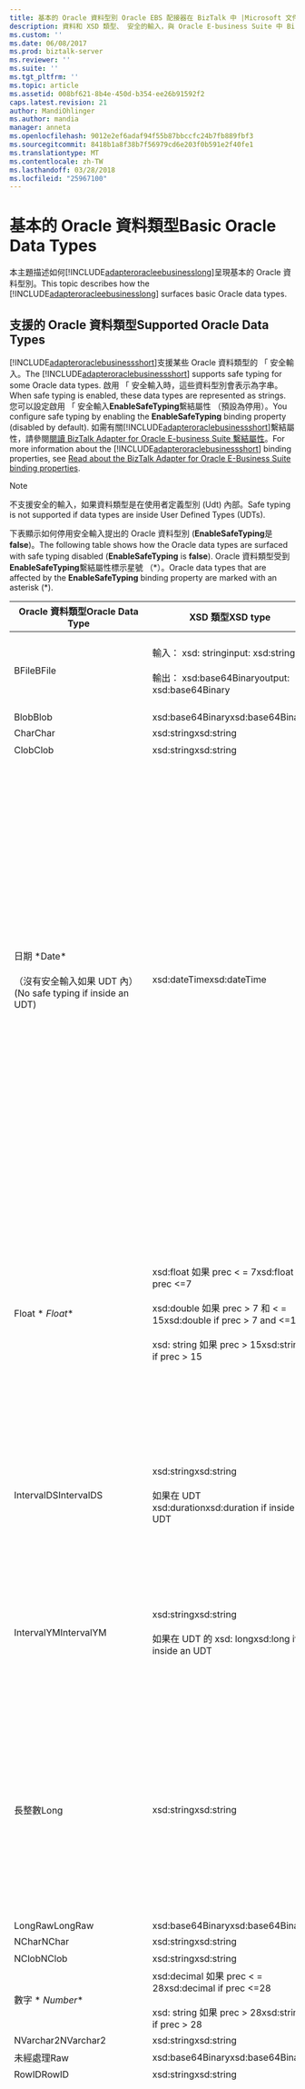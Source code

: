 ```yaml
---
title: 基本的 Oracle 資料型別 Oracle EBS 配接器在 BizTalk 中 |Microsoft 文件
description: 資料和 XSD 類型、 安全的輸入，與 Oracle E-business Suite 中 BizTalk 配接器組件 (BAP) 中的驗證
ms.custom: ''
ms.date: 06/08/2017
ms.prod: biztalk-server
ms.reviewer: ''
ms.suite: ''
ms.tgt_pltfrm: ''
ms.topic: article
ms.assetid: 008bf621-8b4e-450d-b354-ee26b91592f2
caps.latest.revision: 21
author: MandiOhlinger
ms.author: mandia
manager: anneta
ms.openlocfilehash: 9012e2ef6adaf94f55b87bbccfc24b7fb889fbf3
ms.sourcegitcommit: 8418b1a8f38b7f56979cd6e203f0b591e2f40fe1
ms.translationtype: MT
ms.contentlocale: zh-TW
ms.lasthandoff: 03/28/2018
ms.locfileid: "25967100"
---
```

# <a name="basic-oracle-data-types"></a><span data-ttu-id="e9c73-103">基本的 Oracle 資料類型</span><span class="sxs-lookup"><span data-stu-id="e9c73-103">Basic Oracle Data Types</span></span>
<span data-ttu-id="e9c73-104">本主題描述如何[!INCLUDE[adapteroracleebusinesslong](../../includes/adapteroracleebusinesslong-md.md)]呈現基本的 Oracle 資料型別。</span><span class="sxs-lookup"><span data-stu-id="e9c73-104">This topic describes how the [!INCLUDE[adapteroracleebusinesslong](../../includes/adapteroracleebusinesslong-md.md)] surfaces basic Oracle data types.</span></span>  
  
## <a name="supported-oracle-data-types"></a><span data-ttu-id="e9c73-105">支援的 Oracle 資料類型</span><span class="sxs-lookup"><span data-stu-id="e9c73-105">Supported Oracle Data Types</span></span>  
 <span data-ttu-id="e9c73-106">[!INCLUDE[adapteroraclebusinessshort](../../includes/adapteroraclebusinessshort-md.md)]支援某些 Oracle 資料類型的 「 安全輸入。</span><span class="sxs-lookup"><span data-stu-id="e9c73-106">The [!INCLUDE[adapteroraclebusinessshort](../../includes/adapteroraclebusinessshort-md.md)] supports safe typing for some Oracle data types.</span></span> <span data-ttu-id="e9c73-107">啟用 「 安全輸入時，這些資料型別會表示為字串。</span><span class="sxs-lookup"><span data-stu-id="e9c73-107">When safe typing is enabled, these data types are represented as strings.</span></span> <span data-ttu-id="e9c73-108">您可以設定啟用 「 安全輸入**EnableSafeTyping**繫結屬性 （預設為停用）。</span><span class="sxs-lookup"><span data-stu-id="e9c73-108">You configure safe typing by enabling the **EnableSafeTyping** binding property (disabled by default).</span></span> <span data-ttu-id="e9c73-109">如需有關[!INCLUDE[adapteroraclebusinessshort](../../includes/adapteroraclebusinessshort-md.md)]繫結屬性，請參閱[閱讀 BizTalk Adapter for Oracle E-business Suite 繫結屬性](../../adapters-and-accelerators/adapter-oracle-ebs/read-about-the-biztalk-adapter-for-oracle-e-business-suite-binding-properties.md)。</span><span class="sxs-lookup"><span data-stu-id="e9c73-109">For more information about the [!INCLUDE[adapteroraclebusinessshort](../../includes/adapteroraclebusinessshort-md.md)] binding properties, see [Read about the BizTalk Adapter for Oracle E-Business Suite binding properties](../../adapters-and-accelerators/adapter-oracle-ebs/read-about-the-biztalk-adapter-for-oracle-e-business-suite-binding-properties.md).</span></span>  
  
> [!NOTE]
>  <span data-ttu-id="e9c73-110">不支援安全的輸入，如果資料類型是在使用者定義型別 (Udt) 內部。</span><span class="sxs-lookup"><span data-stu-id="e9c73-110">Safe typing is not supported if data types are inside User Defined Types (UDTs).</span></span>  
  
 <span data-ttu-id="e9c73-111">下表顯示如何停用安全輸入提出的 Oracle 資料型別 (**EnableSafeTyping**是**false**)。</span><span class="sxs-lookup"><span data-stu-id="e9c73-111">The following table shows how the Oracle data types are surfaced with safe typing disabled (**EnableSafeTyping** is **false**).</span></span> <span data-ttu-id="e9c73-112">Oracle 資料類型受到**EnableSafeTyping**繫結屬性標示星號 （\*）。</span><span class="sxs-lookup"><span data-stu-id="e9c73-112">Oracle data types that are affected by the **EnableSafeTyping** binding property are marked with an asterisk (\*).</span></span>  
  
|<span data-ttu-id="e9c73-113">Oracle 資料類型</span><span class="sxs-lookup"><span data-stu-id="e9c73-113">Oracle Data Type</span></span>|<span data-ttu-id="e9c73-114">XSD 類型</span><span class="sxs-lookup"><span data-stu-id="e9c73-114">XSD type</span></span>|<span data-ttu-id="e9c73-115">.NET 類型</span><span class="sxs-lookup"><span data-stu-id="e9c73-115">.NET type</span></span>|<span data-ttu-id="e9c73-116">註解</span><span class="sxs-lookup"><span data-stu-id="e9c73-116">Comments</span></span>|  
|----------------------|--------------|---------------|--------------|  
|<span data-ttu-id="e9c73-117">BFile</span><span class="sxs-lookup"><span data-stu-id="e9c73-117">BFile</span></span>|<span data-ttu-id="e9c73-118">輸入： xsd: string</span><span class="sxs-lookup"><span data-stu-id="e9c73-118">input: xsd:string</span></span><br /><br /> <span data-ttu-id="e9c73-119">輸出： xsd:base64Binary</span><span class="sxs-lookup"><span data-stu-id="e9c73-119">output: xsd:base64Binary</span></span>|<span data-ttu-id="e9c73-120">字串</span><span class="sxs-lookup"><span data-stu-id="e9c73-120">String</span></span><br /><br /> <span data-ttu-id="e9c73-121">Byte[]</span><span class="sxs-lookup"><span data-stu-id="e9c73-121">Byte[]</span></span>|<span data-ttu-id="e9c73-122">BFile 資料型別不支援複雜型別 （例如 RecordType TableType、 UDT 和 VArray） 內。</span><span class="sxs-lookup"><span data-stu-id="e9c73-122">BFile data type is not supported inside complex types (such as RecordType, TableType, UDT, and VArray).</span></span>|  
|<span data-ttu-id="e9c73-123">Blob</span><span class="sxs-lookup"><span data-stu-id="e9c73-123">Blob</span></span>|<span data-ttu-id="e9c73-124">xsd:base64Binary</span><span class="sxs-lookup"><span data-stu-id="e9c73-124">xsd:base64Binary</span></span>|<span data-ttu-id="e9c73-125">Byte[]</span><span class="sxs-lookup"><span data-stu-id="e9c73-125">Byte[]</span></span>|-|  
|<span data-ttu-id="e9c73-126">Char</span><span class="sxs-lookup"><span data-stu-id="e9c73-126">Char</span></span>|<span data-ttu-id="e9c73-127">xsd:string</span><span class="sxs-lookup"><span data-stu-id="e9c73-127">xsd:string</span></span>|<span data-ttu-id="e9c73-128">字串</span><span class="sxs-lookup"><span data-stu-id="e9c73-128">String</span></span>|-|  
|<span data-ttu-id="e9c73-129">Clob</span><span class="sxs-lookup"><span data-stu-id="e9c73-129">Clob</span></span>|<span data-ttu-id="e9c73-130">xsd:string</span><span class="sxs-lookup"><span data-stu-id="e9c73-130">xsd:string</span></span>|<span data-ttu-id="e9c73-131">字串</span><span class="sxs-lookup"><span data-stu-id="e9c73-131">String</span></span>|-|  
|<span data-ttu-id="e9c73-132">日期 \*</span><span class="sxs-lookup"><span data-stu-id="e9c73-132">Date\*</span></span><br /><br /> <span data-ttu-id="e9c73-133">（沒有安全輸入如果 UDT 內）</span><span class="sxs-lookup"><span data-stu-id="e9c73-133">(No safe typing if inside an UDT)</span></span>|<span data-ttu-id="e9c73-134">xsd:dateTime</span><span class="sxs-lookup"><span data-stu-id="e9c73-134">xsd:dateTime</span></span>|<span data-ttu-id="e9c73-135">DateTime</span><span class="sxs-lookup"><span data-stu-id="e9c73-135">DateTime</span></span>|<span data-ttu-id="e9c73-136">日期值不能包含時區資訊 （UTC 或 UTC 位移）：</span><span class="sxs-lookup"><span data-stu-id="e9c73-136">Date values cannot contain time zone information (UTC or UTC offsets):</span></span><br /><br /> <span data-ttu-id="e9c73-137">-xsd:dateTime 值不能包含 UTC 或 UTC 位移</span><span class="sxs-lookup"><span data-stu-id="e9c73-137">-   xsd:dateTime values must not contain UTC or UTC offsets</span></span><br /><span data-ttu-id="e9c73-138">-   **DateTime.Kind**必須**DateTimeKind.Unspecified**</span><span class="sxs-lookup"><span data-stu-id="e9c73-138">-   **DateTime.Kind** must be **DateTimeKind.Unspecified**</span></span><br /><br /> <span data-ttu-id="e9c73-139">如果指定的時區資訊時，配接器會擲回**XmlReaderParsingException**例外狀況，並指出欄位的訊息。</span><span class="sxs-lookup"><span data-stu-id="e9c73-139">If time zone information is specified, the adapter throws an **XmlReaderParsingException** exception with a message that indicates the field.</span></span> <span data-ttu-id="e9c73-140">**注意：** [!INCLUDE[adapteroraclebusinessshort](../../includes/adapteroraclebusinessshort-md.md)]公開為 xsd:dateTime 而不是 xsd: date 的 Oracle Date 資料類型，因為：</span><span class="sxs-lookup"><span data-stu-id="e9c73-140">**Note:**  The [!INCLUDE[adapteroraclebusinessshort](../../includes/adapteroraclebusinessshort-md.md)] exposes Oracle Date data type as xsd:dateTime instead of xsd:date because:</span></span> <ul><li><span data-ttu-id="e9c73-141">Oracle 的日期資料類型也可以包含時間值。</span><span class="sxs-lookup"><span data-stu-id="e9c73-141">Oracle Date data type can also contain time value.</span></span></li><li><span data-ttu-id="e9c73-142">不沒有對等的 xsd: date 的任何.NET。</span><span class="sxs-lookup"><span data-stu-id="e9c73-142">There is no .NET equivalent for xsd:date.</span></span></li></ul>|  
|<span data-ttu-id="e9c73-143">Float * *</span><span class="sxs-lookup"><span data-stu-id="e9c73-143">Float**</span></span>|<span data-ttu-id="e9c73-144">xsd:float 如果 prec < = 7</span><span class="sxs-lookup"><span data-stu-id="e9c73-144">xsd:float if prec <=7</span></span><br /><br /> <span data-ttu-id="e9c73-145">xsd:double 如果 prec > 7 和 < = 15</span><span class="sxs-lookup"><span data-stu-id="e9c73-145">xsd:double if prec > 7 and <=15</span></span><br /><br /> <span data-ttu-id="e9c73-146">xsd: string 如果 prec > 15</span><span class="sxs-lookup"><span data-stu-id="e9c73-146">xsd:string if prec > 15</span></span>|<span data-ttu-id="e9c73-147">Float</span><span class="sxs-lookup"><span data-stu-id="e9c73-147">Float</span></span><br /><br /> <span data-ttu-id="e9c73-148">Double</span><span class="sxs-lookup"><span data-stu-id="e9c73-148">Double</span></span><br /><br /> <span data-ttu-id="e9c73-149">字串</span><span class="sxs-lookup"><span data-stu-id="e9c73-149">String</span></span>|<span data-ttu-id="e9c73-150">您必須指定值為十進位字元和群組分隔符號，在指定的格式一致**NumericCharacters**繫結屬性下的**MlsSettings**繫結屬性。</span><span class="sxs-lookup"><span data-stu-id="e9c73-150">You must specify the value consistent with the format specified for the decimal character and group separator in the **NumericCharacters** binding property under the **MlsSettings** binding property.</span></span> <span data-ttu-id="e9c73-151">如果未不指定任何值，如**NumericCharacters**繫結屬性，配接器使用 MLS 設定 ODP.NET 用戶端在同一部電腦上安裝配接器。</span><span class="sxs-lookup"><span data-stu-id="e9c73-151">If no value is specified for the **NumericCharacters** binding property, the adapter uses the MLS settings for the ODP.NET client on the same computer where the adapter is installed.</span></span>|  
|<span data-ttu-id="e9c73-152">IntervalDS</span><span class="sxs-lookup"><span data-stu-id="e9c73-152">IntervalDS</span></span>|<span data-ttu-id="e9c73-153">xsd:string</span><span class="sxs-lookup"><span data-stu-id="e9c73-153">xsd:string</span></span><br /><br /> <span data-ttu-id="e9c73-154">如果在 UDT xsd:duration</span><span class="sxs-lookup"><span data-stu-id="e9c73-154">xsd:duration if inside an UDT</span></span>|<span data-ttu-id="e9c73-155">字串</span><span class="sxs-lookup"><span data-stu-id="e9c73-155">String</span></span><br /><br /> <span data-ttu-id="e9c73-156">如果在 UDT Timespan</span><span class="sxs-lookup"><span data-stu-id="e9c73-156">Timespan if inside an UDT</span></span>|<span data-ttu-id="e9c73-157">配接器使用 OracleIntervalDS.ToString 方法以字串形式傳回 IntervalDS 資料。</span><span class="sxs-lookup"><span data-stu-id="e9c73-157">The adapter returns the IntervalDS data as a string using the OracleIntervalDS.ToString method.</span></span><br /><br /> <span data-ttu-id="e9c73-158">此值應以 Oracle 原生格式表示： 天 HH:MI:SSxFF (例如"5 15:30:12.99")。</span><span class="sxs-lookup"><span data-stu-id="e9c73-158">The value should be expressed in Oracle native format: Day HH:MI:SSxFF (for example, "5 15:30:12.99").</span></span>|  
|<span data-ttu-id="e9c73-159">IntervalYM</span><span class="sxs-lookup"><span data-stu-id="e9c73-159">IntervalYM</span></span>|<span data-ttu-id="e9c73-160">xsd:string</span><span class="sxs-lookup"><span data-stu-id="e9c73-160">xsd:string</span></span><br /><br /> <span data-ttu-id="e9c73-161">如果在 UDT 的 xsd: long</span><span class="sxs-lookup"><span data-stu-id="e9c73-161">xsd:long if inside an UDT</span></span>|<span data-ttu-id="e9c73-162">字串</span><span class="sxs-lookup"><span data-stu-id="e9c73-162">String</span></span><br /><br /> <span data-ttu-id="e9c73-163">若長 UDT</span><span class="sxs-lookup"><span data-stu-id="e9c73-163">Long if inside an UDT</span></span>|<span data-ttu-id="e9c73-164">配接器使用 OracleIntervalYM.ToString 方法以字串形式傳回 IntervalYM 資料。</span><span class="sxs-lookup"><span data-stu-id="e9c73-164">The adapter returns the IntervalYM data as a string using the OracleIntervalYM.ToString method.</span></span><br /><br /> <span data-ttu-id="e9c73-165">此值應以 Oracle 原生格式表示： 年-月;例如，"1-2"（1 年和 2 個月）。</span><span class="sxs-lookup"><span data-stu-id="e9c73-165">The value should be expressed in Oracle native format: Year-Month; for example, "1-2" (1 year and 2 months).</span></span>|  
|<span data-ttu-id="e9c73-166">長整數</span><span class="sxs-lookup"><span data-stu-id="e9c73-166">Long</span></span>|<span data-ttu-id="e9c73-167">xsd:string</span><span class="sxs-lookup"><span data-stu-id="e9c73-167">xsd:string</span></span>|<span data-ttu-id="e9c73-168">字串</span><span class="sxs-lookup"><span data-stu-id="e9c73-168">String</span></span>|<span data-ttu-id="e9c73-169">從 Oracle 資料庫 9i 版開始，LONG 資料類型已被取代。</span><span class="sxs-lookup"><span data-stu-id="e9c73-169">Starting with the Oracle database 9i release, the LONG data type is deprecated.</span></span> <span data-ttu-id="e9c73-170">Oracle 建議改用大型物件 (LOB) 資料類型。</span><span class="sxs-lookup"><span data-stu-id="e9c73-170">Oracle recommends using the Large Object (LOB) data types instead.</span></span> <span data-ttu-id="e9c73-171">因此，執行的作業上的 Oracle 資料庫時使用[!INCLUDE[adapteroracle_short](../../includes/adapteroracle-short-md.md)]，我們建議使用 Oracle 資料庫成品操作的 LOB 資料類型和 LONG 資料類型。</span><span class="sxs-lookup"><span data-stu-id="e9c73-171">Therefore, when performing operations on the Oracle database using the [!INCLUDE[adapteroracle_short](../../includes/adapteroracle-short-md.md)], we recommend using Oracle database artifacts that operate on LOB data types and not the LONG data type.</span></span>|  
|<span data-ttu-id="e9c73-172">LongRaw</span><span class="sxs-lookup"><span data-stu-id="e9c73-172">LongRaw</span></span>|<span data-ttu-id="e9c73-173">xsd:base64Binary</span><span class="sxs-lookup"><span data-stu-id="e9c73-173">xsd:base64Binary</span></span>|<span data-ttu-id="e9c73-174">Byte[]</span><span class="sxs-lookup"><span data-stu-id="e9c73-174">Byte[]</span></span>|-|  
|<span data-ttu-id="e9c73-175">NChar</span><span class="sxs-lookup"><span data-stu-id="e9c73-175">NChar</span></span>|<span data-ttu-id="e9c73-176">xsd:string</span><span class="sxs-lookup"><span data-stu-id="e9c73-176">xsd:string</span></span>|<span data-ttu-id="e9c73-177">字串</span><span class="sxs-lookup"><span data-stu-id="e9c73-177">String</span></span>|-|  
|<span data-ttu-id="e9c73-178">NClob</span><span class="sxs-lookup"><span data-stu-id="e9c73-178">NClob</span></span>|<span data-ttu-id="e9c73-179">xsd:string</span><span class="sxs-lookup"><span data-stu-id="e9c73-179">xsd:string</span></span>|<span data-ttu-id="e9c73-180">字串</span><span class="sxs-lookup"><span data-stu-id="e9c73-180">String</span></span>||  
|<span data-ttu-id="e9c73-181">數字 * *</span><span class="sxs-lookup"><span data-stu-id="e9c73-181">Number**</span></span>|<span data-ttu-id="e9c73-182">xsd:decimal 如果 prec < = 28</span><span class="sxs-lookup"><span data-stu-id="e9c73-182">xsd:decimal if prec <=28</span></span><br /><br /> <span data-ttu-id="e9c73-183">xsd: string 如果 prec > 28</span><span class="sxs-lookup"><span data-stu-id="e9c73-183">xsd:string if prec > 28</span></span>|<span data-ttu-id="e9c73-184">Decimal</span><span class="sxs-lookup"><span data-stu-id="e9c73-184">Decimal</span></span><br /><span data-ttu-id="e9c73-185">字串</span><span class="sxs-lookup"><span data-stu-id="e9c73-185">String</span></span>|-|  
|<span data-ttu-id="e9c73-186">NVarchar2</span><span class="sxs-lookup"><span data-stu-id="e9c73-186">NVarchar2</span></span>|<span data-ttu-id="e9c73-187">xsd:string</span><span class="sxs-lookup"><span data-stu-id="e9c73-187">xsd:string</span></span>|<span data-ttu-id="e9c73-188">字串</span><span class="sxs-lookup"><span data-stu-id="e9c73-188">String</span></span>|-|  
|<span data-ttu-id="e9c73-189">未經處理</span><span class="sxs-lookup"><span data-stu-id="e9c73-189">Raw</span></span>|<span data-ttu-id="e9c73-190">xsd:base64Binary</span><span class="sxs-lookup"><span data-stu-id="e9c73-190">xsd:base64Binary</span></span>|<span data-ttu-id="e9c73-191">Byte[]</span><span class="sxs-lookup"><span data-stu-id="e9c73-191">Byte[]</span></span>||  
|<span data-ttu-id="e9c73-192">RowID</span><span class="sxs-lookup"><span data-stu-id="e9c73-192">RowID</span></span>|<span data-ttu-id="e9c73-193">xsd:string</span><span class="sxs-lookup"><span data-stu-id="e9c73-193">xsd:string</span></span>|<span data-ttu-id="e9c73-194">字串</span><span class="sxs-lookup"><span data-stu-id="e9c73-194">String</span></span>|-|  
|<span data-ttu-id="e9c73-195">TimeStamp\*</span><span class="sxs-lookup"><span data-stu-id="e9c73-195">TimeStamp\*</span></span><br /><br /> <span data-ttu-id="e9c73-196">（沒有安全輸入如果 UDT 內）</span><span class="sxs-lookup"><span data-stu-id="e9c73-196">(No safe typing if inside an UDT)</span></span>|<span data-ttu-id="e9c73-197">xsd:dateTime if prec <= 7</span><span class="sxs-lookup"><span data-stu-id="e9c73-197">xsd:dateTime if prec <= 7</span></span><br /><br /> <span data-ttu-id="e9c73-198">xsd: string 如果 prec > 7</span><span class="sxs-lookup"><span data-stu-id="e9c73-198">xsd:string if prec > 7</span></span>|<span data-ttu-id="e9c73-199">DateTime</span><span class="sxs-lookup"><span data-stu-id="e9c73-199">DateTime</span></span><br /><br /> <span data-ttu-id="e9c73-200">字串</span><span class="sxs-lookup"><span data-stu-id="e9c73-200">String</span></span>|<span data-ttu-id="e9c73-201">當公開為字串 (prec > 7)，此值應該表示 Oracle NLS_TIMESTAMP_FORMAT 中。</span><span class="sxs-lookup"><span data-stu-id="e9c73-201">When exposed as string (prec > 7), the value should be expressed in Oracle NLS_TIMESTAMP_FORMAT.</span></span> <span data-ttu-id="e9c73-202">您可以指定時間戳記資料類型中的字串格式**TimeStampFormat**繫結屬性下的**MlsSettings**繫結屬性。</span><span class="sxs-lookup"><span data-stu-id="e9c73-202">You can specify the string format for TimeStamp data types in the **TimeStampFormat** binding property under the **MlsSettings** binding property.</span></span> <span data-ttu-id="e9c73-203">如果未不指定任何值，如**TimeStampFormat**繫結屬性，配接器使用 MLS 設定 ODP.NET 用戶端在同一部電腦上安裝配接器。</span><span class="sxs-lookup"><span data-stu-id="e9c73-203">If no value is specified for the **TimeStampFormat** binding property, the adapter uses the MLS settings for the ODP.NET client on the same computer where the adapter is installed.</span></span><br /><br /> <span data-ttu-id="e9c73-204">時間戳記值不能包含時區資訊 （UTC 或 UTC 位移）：</span><span class="sxs-lookup"><span data-stu-id="e9c73-204">TimeStamp values cannot contain time zone information (UTC or UTC offsets):</span></span><br /><br /> <span data-ttu-id="e9c73-205">-xsd:dateTime 值不能包含 UTC 或 UTC 位移</span><span class="sxs-lookup"><span data-stu-id="e9c73-205">-   xsd:dateTime values must not contain UTC or UTC offsets</span></span><br /><span data-ttu-id="e9c73-206">-   **DateTime.Kind**必須**DateTimeKind.Unspecified**</span><span class="sxs-lookup"><span data-stu-id="e9c73-206">-   **DateTime.Kind** must be **DateTimeKind.Unspecified**</span></span><br /><br /> <span data-ttu-id="e9c73-207">如果指定的時區資訊時，配接器會擲回**XmlReaderParsingException**例外狀況，並指出欄位的訊息。</span><span class="sxs-lookup"><span data-stu-id="e9c73-207">If time zone information is specified, the adapter throws an **XmlReaderParsingException** exception with a message that indicates the field.</span></span>|  
|<span data-ttu-id="e9c73-208">TimeStampLTZ</span><span class="sxs-lookup"><span data-stu-id="e9c73-208">TimeStampLTZ</span></span>|<span data-ttu-id="e9c73-209">xsd:string</span><span class="sxs-lookup"><span data-stu-id="e9c73-209">xsd:string</span></span>|<span data-ttu-id="e9c73-210">字串</span><span class="sxs-lookup"><span data-stu-id="e9c73-210">String</span></span>|<span data-ttu-id="e9c73-211">TimeStampLTZ Udt 內不支援。</span><span class="sxs-lookup"><span data-stu-id="e9c73-211">TimeStampLTZ is not supported inside UDTs.</span></span><br /><br /> <span data-ttu-id="e9c73-212">**外部 UDT**： 此值應在 Oracle NLS_TIMESTAMP_TZ_FORMAT 表示。</span><span class="sxs-lookup"><span data-stu-id="e9c73-212">**Outside an UDT**: The value should be expressed in Oracle NLS_TIMESTAMP_TZ_FORMAT.</span></span> <span data-ttu-id="e9c73-213">您可以指定 TimeStampLTZ 中之資料類型的字串格式**TimeStampTZFormat**繫結屬性下的**MlsSettings**繫結屬性。</span><span class="sxs-lookup"><span data-stu-id="e9c73-213">You can specify the string format for TimeStampLTZ data types in the **TimeStampTZFormat** binding property under the **MlsSettings** binding property.</span></span> <span data-ttu-id="e9c73-214">如果未不指定任何值，如**TimeStampTZFormat**繫結屬性，配接器使用 MLS 設定 ODP.NET 用戶端在同一部電腦上安裝配接器。</span><span class="sxs-lookup"><span data-stu-id="e9c73-214">If no value is specified for the **TimeStampTZFormat** binding property, the adapter uses the MLS settings for the ODP.NET client on the same computer where the adapter is installed.</span></span>|  
|<span data-ttu-id="e9c73-215">TimeStampTZ</span><span class="sxs-lookup"><span data-stu-id="e9c73-215">TimeStampTZ</span></span>|<span data-ttu-id="e9c73-216">xsd:string</span><span class="sxs-lookup"><span data-stu-id="e9c73-216">xsd:string</span></span><br /><br /> <span data-ttu-id="e9c73-217">如果在 UDT xsd:dateTime</span><span class="sxs-lookup"><span data-stu-id="e9c73-217">xsd:dateTime if inside an UDT</span></span>|<span data-ttu-id="e9c73-218">字串</span><span class="sxs-lookup"><span data-stu-id="e9c73-218">String</span></span><br /><br /> <span data-ttu-id="e9c73-219">如果在 UDT 的日期時間</span><span class="sxs-lookup"><span data-stu-id="e9c73-219">DateTime if inside an UDT</span></span>|<span data-ttu-id="e9c73-220">**外部 UDT**： 此值應在 Oracle NLS_TIMESTAMP_TZ_FORMAT 表示。</span><span class="sxs-lookup"><span data-stu-id="e9c73-220">**Outside an UDT**: The value should be expressed in Oracle NLS_TIMESTAMP_TZ_FORMAT.</span></span> <span data-ttu-id="e9c73-221">您可以指定 TimeStampTZ 中之資料類型的字串格式**TimeStampTZFormat**繫結屬性下的**MlsSettings**繫結屬性。</span><span class="sxs-lookup"><span data-stu-id="e9c73-221">You can specify the string format for TimeStampTZ data types in the **TimeStampTZFormat** binding property under the **MlsSettings** binding property.</span></span> <span data-ttu-id="e9c73-222">如果未不指定任何值，如**TimeStampTZFormat**繫結屬性，配接器使用 MLS 設定 ODP.NET 用戶端在同一部電腦上安裝配接器。</span><span class="sxs-lookup"><span data-stu-id="e9c73-222">If no value is specified for the **TimeStampTZFormat** binding property, the adapter uses the MLS settings for the ODP.NET client on the same computer where the adapter is installed.</span></span>|  
|<span data-ttu-id="e9c73-223">Decimal**</span><span class="sxs-lookup"><span data-stu-id="e9c73-223">Decimal**</span></span>|<span data-ttu-id="e9c73-224">xsd:decimal 如果 prec < = 28</span><span class="sxs-lookup"><span data-stu-id="e9c73-224">xsd:decimal if prec <=28</span></span><br /><br /> <span data-ttu-id="e9c73-225">xsd: string 如果 prec > 28</span><span class="sxs-lookup"><span data-stu-id="e9c73-225">xsd:string if prec > 28</span></span>|<span data-ttu-id="e9c73-226">Decimal</span><span class="sxs-lookup"><span data-stu-id="e9c73-226">Decimal</span></span><br /><br /> <span data-ttu-id="e9c73-227">字串</span><span class="sxs-lookup"><span data-stu-id="e9c73-227">String</span></span>|-|  
|<span data-ttu-id="e9c73-228">varchar2</span><span class="sxs-lookup"><span data-stu-id="e9c73-228">Varchar2</span></span>|<span data-ttu-id="e9c73-229">xsd:string</span><span class="sxs-lookup"><span data-stu-id="e9c73-229">xsd:string</span></span>|<span data-ttu-id="e9c73-230">字串</span><span class="sxs-lookup"><span data-stu-id="e9c73-230">String</span></span>|-|  
|<span data-ttu-id="e9c73-231">二進位 Float * *</span><span class="sxs-lookup"><span data-stu-id="e9c73-231">Binary Float**</span></span>|<span data-ttu-id="e9c73-232">xsd:float 如果 prec < = 7</span><span class="sxs-lookup"><span data-stu-id="e9c73-232">xsd:float if prec <=7</span></span><br /><br /> <span data-ttu-id="e9c73-233">xsd: string 如果 prec > 7</span><span class="sxs-lookup"><span data-stu-id="e9c73-233">xsd:string if prec > 7</span></span>|<span data-ttu-id="e9c73-234">Float</span><span class="sxs-lookup"><span data-stu-id="e9c73-234">Float</span></span><br /><br /> <span data-ttu-id="e9c73-235">字串</span><span class="sxs-lookup"><span data-stu-id="e9c73-235">String</span></span>|<span data-ttu-id="e9c73-236">您必須指定值為十進位字元和群組分隔符號，在指定的格式一致**NumericCharacters**繫結屬性下的**MlsSettings**繫結屬性。</span><span class="sxs-lookup"><span data-stu-id="e9c73-236">You must specify the value consistent with the format specified for the decimal character and group separator in the **NumericCharacters** binding property under the **MlsSettings** binding property.</span></span> <span data-ttu-id="e9c73-237">如果未不指定任何值，如**NumericCharacters**繫結屬性，配接器使用 MLS 設定 ODP.NET 用戶端在同一部電腦上安裝配接器。</span><span class="sxs-lookup"><span data-stu-id="e9c73-237">If no value is specified for the **NumericCharacters** binding property, the adapter uses the MLS settings for the ODP.NET client on the same computer where the adapter is installed.</span></span>|  
|<span data-ttu-id="e9c73-238">二進位雙 * *</span><span class="sxs-lookup"><span data-stu-id="e9c73-238">Binary Double**</span></span>|<span data-ttu-id="e9c73-239">xsd:double 如果 prec < = 15</span><span class="sxs-lookup"><span data-stu-id="e9c73-239">xsd:double if prec <=15</span></span><br /><br /> <span data-ttu-id="e9c73-240">xsd: string 如果 prec > 15</span><span class="sxs-lookup"><span data-stu-id="e9c73-240">xsd:string if prec > 15</span></span>|<span data-ttu-id="e9c73-241">Double</span><span class="sxs-lookup"><span data-stu-id="e9c73-241">Double</span></span><br /><br /> <span data-ttu-id="e9c73-242">字串</span><span class="sxs-lookup"><span data-stu-id="e9c73-242">String</span></span>|-|  
|<span data-ttu-id="e9c73-243">二進位整數 * *</span><span class="sxs-lookup"><span data-stu-id="e9c73-243">Binary Integer**</span></span>|<span data-ttu-id="e9c73-244">xsd:integer</span><span class="sxs-lookup"><span data-stu-id="e9c73-244">xsd:integer</span></span>|<span data-ttu-id="e9c73-245">Int32</span><span class="sxs-lookup"><span data-stu-id="e9c73-245">Int32</span></span>||  
|<span data-ttu-id="e9c73-246">布林</span><span class="sxs-lookup"><span data-stu-id="e9c73-246">Boolean</span></span>|<span data-ttu-id="e9c73-247">xsd:boolean</span><span class="sxs-lookup"><span data-stu-id="e9c73-247">xsd:boolean</span></span>|<span data-ttu-id="e9c73-248">可為 null 的布林值</span><span class="sxs-lookup"><span data-stu-id="e9c73-248">Nullable boolean</span></span>||  
|<span data-ttu-id="e9c73-249">XMLTYPE</span><span class="sxs-lookup"><span data-stu-id="e9c73-249">XMLTYPE</span></span>|<span data-ttu-id="e9c73-250">xsd:string</span><span class="sxs-lookup"><span data-stu-id="e9c73-250">xsd:string</span></span>|<span data-ttu-id="e9c73-251">字串</span><span class="sxs-lookup"><span data-stu-id="e9c73-251">String</span></span>|<span data-ttu-id="e9c73-252">支援最上層的層級程序參數。</span><span class="sxs-lookup"><span data-stu-id="e9c73-252">Supported for top level procedure parameters.</span></span><br /><br /> <span data-ttu-id="e9c73-253">保留的 XML 字元，例如 '**\<**'、'**\>**' 必須使用其實體表示法取代 **(&lt;， &gt;)** 開發 biztalk 應用程式時，並使用 WCF 通道模型。</span><span class="sxs-lookup"><span data-stu-id="e9c73-253">Reserved XML characters like ‘**\<**’, ‘**\>**’ must be replaced with their entity representation **(&lt;, &gt;)** when developing applications in BizTalk, and when using WCF channel Model.</span></span> <span data-ttu-id="e9c73-254">這不需要在 WCF 服務模型的情況下。</span><span class="sxs-lookup"><span data-stu-id="e9c73-254">This is not required in the case of WCF Service Model.</span></span>|  
  
 <span data-ttu-id="e9c73-255">\*形式出現這些 Oracle 資料類型的方式會受到**EnableSafeTyping**繫結屬性。</span><span class="sxs-lookup"><span data-stu-id="e9c73-255">\*The way in which these Oracle data types are surfaced is affected by the **EnableSafeTyping** binding property.</span></span>  
  
 <span data-ttu-id="e9c73-256">\*\*中的這些 Oracle 內資料集和弱式類型的 REF CURSOR 的數值資料類型便會顯示受影響的方式**EnableSafeTyping**繫結屬性。</span><span class="sxs-lookup"><span data-stu-id="e9c73-256">\*\*The way in which these Oracle numeric data types inside DataSets and weakly-typed REF CURSORS are surfaced is affected by the **EnableSafeTyping** binding property.</span></span>  
  
> [!IMPORTANT]
>  -   <span data-ttu-id="e9c73-257">在 Oracle 資料類型中的值的最大長度[!INCLUDE[adapteroraclebusinessshort](../../includes/adapteroraclebusinessshort-md.md)]受限於 ODP.NET 所支援的 Oracle 資料類型的值的最大長度。</span><span class="sxs-lookup"><span data-stu-id="e9c73-257">The maximum length of the value in an Oracle data type in the [!INCLUDE[adapteroraclebusinessshort](../../includes/adapteroraclebusinessshort-md.md)] is bound by the maximum length of the value supported by ODP.NET for the Oracle data type.</span></span>  
> -   <span data-ttu-id="e9c73-258">[!INCLUDE[adapteroraclebusinessshort](../../includes/adapteroraclebusinessshort-md.md)]會將內部 Oracle 數值資料類型，在 Udt 當做.NET 十進位。</span><span class="sxs-lookup"><span data-stu-id="e9c73-258">The [!INCLUDE[adapteroraclebusinessshort](../../includes/adapteroraclebusinessshort-md.md)] internally treats the Oracle numeric data types inside UDTs as .NET Decimal.</span></span> <span data-ttu-id="e9c73-259">不過，在一般 （亦即外部 Udt）、[!INCLUDE[adapteroraclebusinessshort](../../includes/adapteroraclebusinessshort-md.md)]在內部視為 OracleDecimal 的 Oracle 數值資料類型。</span><span class="sxs-lookup"><span data-stu-id="e9c73-259">However, in general (that is outside UDTs), the [!INCLUDE[adapteroraclebusinessshort](../../includes/adapteroraclebusinessshort-md.md)] internally treats the Oracle numeric data types as OracleDecimal.</span></span>  
  
## <a name="safe-typing-enabled"></a><span data-ttu-id="e9c73-260">啟用 「 安全輸入</span><span class="sxs-lookup"><span data-stu-id="e9c73-260">Safe Typing Enabled</span></span>  
 <span data-ttu-id="e9c73-261">下表顯示 「 安全輸入受影響的 Oracle 資料型別會變更當**EnableSafeTyping**繫結屬性是**true**。</span><span class="sxs-lookup"><span data-stu-id="e9c73-261">The following table shows how the Oracle data types that are affected by safe typing are changed when the **EnableSafeTyping** binding property is **true**.</span></span>  
  
> [!NOTE]
>  <span data-ttu-id="e9c73-262">啟用或停用安全輸入不在此資料表中的 oracle 資料型別便會顯示相同的方式。</span><span class="sxs-lookup"><span data-stu-id="e9c73-262">Oracle data types that are not in this table are surfaced in the same way whether safe typing is enabled or disabled.</span></span>  
  
|<span data-ttu-id="e9c73-263">Oracle 資料類型</span><span class="sxs-lookup"><span data-stu-id="e9c73-263">Oracle Data Type</span></span>|<span data-ttu-id="e9c73-264">XSD 類型</span><span class="sxs-lookup"><span data-stu-id="e9c73-264">XSD type</span></span>|<span data-ttu-id="e9c73-265">.NET 類型</span><span class="sxs-lookup"><span data-stu-id="e9c73-265">.NET type</span></span>|<span data-ttu-id="e9c73-266">註解</span><span class="sxs-lookup"><span data-stu-id="e9c73-266">Comment</span></span>|  
|----------------------|--------------|---------------|-------------|  
|<span data-ttu-id="e9c73-267">日期</span><span class="sxs-lookup"><span data-stu-id="e9c73-267">Date</span></span>|<span data-ttu-id="e9c73-268">xsd:string</span><span class="sxs-lookup"><span data-stu-id="e9c73-268">xsd:string</span></span>|<span data-ttu-id="e9c73-269">字串</span><span class="sxs-lookup"><span data-stu-id="e9c73-269">String</span></span>|<span data-ttu-id="e9c73-270">此值應在 Oracle NLS_DATE_FORMAT 表示。</span><span class="sxs-lookup"><span data-stu-id="e9c73-270">The value should be expressed in Oracle NLS_DATE_FORMAT.</span></span> <span data-ttu-id="e9c73-271">您可以指定日期中之資料類型格式**DateFormat**繫結屬性下的**MlsSettings**繫結屬性。</span><span class="sxs-lookup"><span data-stu-id="e9c73-271">You can specify the format for the Date data types in the **DateFormat** binding property under the **MlsSettings** binding property.</span></span> <span data-ttu-id="e9c73-272">如果未不指定任何值，如**DateFormat**繫結屬性，配接器使用 MLS 設定 ODP.NET 用戶端在同一部電腦上安裝配接器。</span><span class="sxs-lookup"><span data-stu-id="e9c73-272">If no value is specified for the **DateFormat** binding property, the adapter uses the MLS settings for the ODP.NET client on the same computer where the adapter is installed.</span></span>|  
|<span data-ttu-id="e9c73-273">TimeStamp</span><span class="sxs-lookup"><span data-stu-id="e9c73-273">TimeStamp</span></span>|<span data-ttu-id="e9c73-274">xsd:string</span><span class="sxs-lookup"><span data-stu-id="e9c73-274">xsd:string</span></span>|<span data-ttu-id="e9c73-275">字串</span><span class="sxs-lookup"><span data-stu-id="e9c73-275">String</span></span>|<span data-ttu-id="e9c73-276">此值應在 Oracle NLS_TIMESTAMP_FORMAT 表示。</span><span class="sxs-lookup"><span data-stu-id="e9c73-276">The value should be expressed in Oracle NLS_TIMESTAMP_FORMAT.</span></span> <span data-ttu-id="e9c73-277">您可以指定時間戳記資料類型中的字串格式**TimeStampFormat**繫結屬性下的**MlsSettings**繫結屬性。</span><span class="sxs-lookup"><span data-stu-id="e9c73-277">You can specify the string format for TimeStamp data types in the **TimeStampFormat** binding property under the **MlsSettings** binding property.</span></span> <span data-ttu-id="e9c73-278">如果未不指定任何值，如**TimeStampFormat**繫結屬性，配接器使用 MLS 設定 ODP.NET 用戶端在同一部電腦上安裝配接器。</span><span class="sxs-lookup"><span data-stu-id="e9c73-278">If no value is specified for the **TimeStampFormat** binding property, the adapter uses the MLS settings for the ODP.NET client on the same computer where the adapter is installed.</span></span>|  
  
> [!IMPORTANT]
>  <span data-ttu-id="e9c73-279">如果已啟用 「 安全輸入，Oracle 數值資料類型內的資料集和弱型別 REF 資料指標一律公開為字串。</span><span class="sxs-lookup"><span data-stu-id="e9c73-279">If safe typing is enabled, the Oracle numeric data types inside DataSets and weakly-typed REF CURSORS are always exposed as strings.</span></span>  
  
## <a name="validation"></a><span data-ttu-id="e9c73-280">驗證</span><span class="sxs-lookup"><span data-stu-id="e9c73-280">Validation</span></span>  
 <span data-ttu-id="e9c73-281">[!INCLUDE[adapteroraclebusinessshort](../../includes/adapteroraclebusinessshort-md.md)]對您指定的 Oracle 資料類型的值執行任何明確的驗證。</span><span class="sxs-lookup"><span data-stu-id="e9c73-281">The [!INCLUDE[adapteroraclebusinessshort](../../includes/adapteroraclebusinessshort-md.md)] performs no explicit validation on the values that you specify for Oracle data types.</span></span> <span data-ttu-id="e9c73-282">不過，根據 Oracle 資料型別和安全的輸入是啟用還是停用，可能會執行隱含的驗證：</span><span class="sxs-lookup"><span data-stu-id="e9c73-282">However, depending on the Oracle data type and whether safe typing is enabled or disabled, implicit validation may be performed:</span></span>  
  
-   <span data-ttu-id="e9c73-283">在還原序列化之間的 XML 傳遞訊息和配接器會在內部使用的.NET 類型中。</span><span class="sxs-lookup"><span data-stu-id="e9c73-283">When de-serializing between the XML passed in a message and the .NET types that are used internally by the adapter.</span></span>  
  
-   <span data-ttu-id="e9c73-284">由 ODP.NET 某些資料類型。</span><span class="sxs-lookup"><span data-stu-id="e9c73-284">By ODP.NET for some data types.</span></span>  
  
## <a name="see-also"></a><span data-ttu-id="e9c73-285">另請參閱</span><span class="sxs-lookup"><span data-stu-id="e9c73-285">See Also</span></span>  
 [<span data-ttu-id="e9c73-286">BizTalk Adapter for Oracle E-Business Suite 的訊息和訊息結構描述</span><span class="sxs-lookup"><span data-stu-id="e9c73-286">Messages and Message Schemas for BizTalk Adapter for Oracle E-Business Suite</span></span>](../../adapters-and-accelerators/adapter-oracle-ebs/messages-and-message-schemas-for-biztalk-adapter-for-oracle-e-business-suite.md)